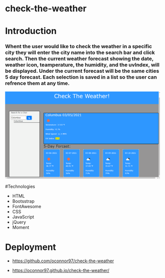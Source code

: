 # check-the-weather

# Introduction

### Whent the user would like to check the weather in a specific city they will enter the city name into the search bar and click search.  Then the current weather forecast showing the date, weather icon, teamperature, the humidity, and the uvIndex, will be displayed.  Under the current forecast will be the same cities 5 day forecast.  Each selection is saved in a list so the user can refrence them at any time.

![deployed screenshot](/assets/images/Weather-Tracker.png)

#Technologies 

* HTML
* Bootsstrap
* FontAwesome
* CSS
* JavaScript
* jQuery
* Moment

# Deployment


* https://github.com/oconnor97/check-the-weather

* https://oconnor97.github.io/check-the-weather/
